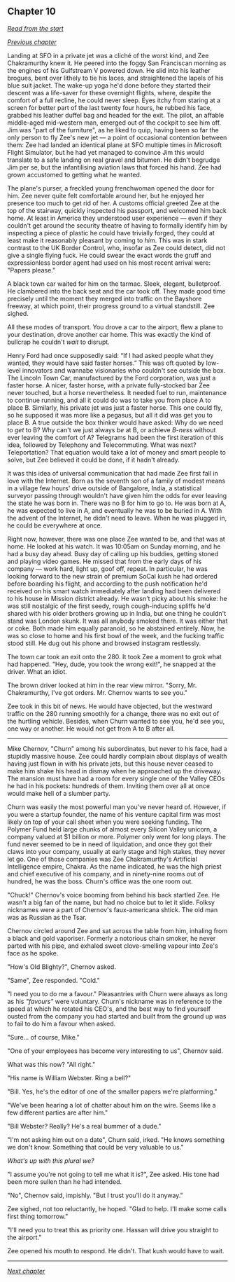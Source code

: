 ## Chapter 10

_[Read from the start](00-preface.md)_

_[Previous chapter](09.md)_

Landing at SFO in a private jet was a cliché of the worst kind, and Zee Chakramurthy knew it. He peered into the foggy San Franciscan morning as the engines of his Gulfstream V powered down. He slid into his leather brogues, bent over lithely to tie his laces, and straightened the lapels of his blue suit jacket. The wake-up yoga he'd done before they started their descent was a life-saver for these overnight flights, where, despite the comfort of a full recline, he could never sleep. Eyes itchy from staring at a screen for better part of the last twenty four hours, he rubbed his face, grabbed his leather duffel bag and headed for the exit. The pilot, an affable middle-aged mid-western man, emerged out of the cockpit to see him off. Jim was "part of the furniture", as he liked to quip, having been so far the only person to fly Zee's new jet — a point of occasional contention between them: Zee had landed an identical plane at SFO multiple times in Microsoft Flight Simulator, but he had yet managed to convince Jim this would translate to a safe landing on real gravel and bitumen. He didn't begrudge Jim per se, but the infantilising aviation laws that forced his hand. Zee had grown accustomed to getting what he wanted.

The plane's purser, a freckled young frenchwoman opened the door for him. Zee never quite felt comfortable around her, but he enjoyed her presence too much to get rid of her. A customs official greeted Zee at the top of the stairway, quickly inspected his passport, and welcomed him back home. At least in America they understood user experience — even if they couldn't get around the security theatre of having to formally identify him by inspecting a piece of plastic he could have trivially forged, they could at least make it reasonably pleasant by coming to _him_. This was in stark contrast to the UK Border Control, who, insofar as Zee could detect, did not give a single flying fuck. He could swear the exact words the gruff and expressionless border agent had used on his most recent arrival were: "Papers please."

A black town car waited for him on the tarmac. Sleek, elegant, bulletproof. He clambered into the back seat and the car took off. They made good time precisely until the moment they merged into traffic on the Bayshore freeway, at which point, their progress ground to a virtual standstill. Zee sighed.

All these modes of transport. You drove a car to the airport, flew a plane to your destination, drove another car home. This was exactly the kind of bullcrap he couldn't _wait_ to disrupt.

Henry Ford had once supposedly said: “If I had asked people what they wanted, they would have said faster horses.” This was oft quoted by low-level innovators and wannabe visionaries who couldn't see outside the box. The Lincoln Town Car, manufactured by the Ford corporation, was just a faster horse. A nicer, faster horse, with a private fully-stocked bar Zee never touched, but a horse nevertheless. It needed fuel to run, maintenance to continue running, and all it could do was to take you from place A to place B. Similarly, his private jet was just a faster horse. This one could fly, so he supposed it was more like a pegasus, but all it did was get you to place B. A true outside the box thinker would have asked: Why do we need to _get_ to B? Why can't we just always _be_ at B, or achieve _B-ness_ without ever leaving the comfort of A? Telegrams had been the first iteration of this idea, followed by Telephony and Telecommuting. What was next? Teleportation? That equation would take a lot of money and smart people to solve, but Zee believed it could be done, if it hadn't already.

It was this idea of universal communication that had made Zee first fall in love with the Internet. Born as the seventh son of a family of modest means in a village few hours' drive outside of Bangalore, India, a statistical surveyor passing through wouldn't have given him the odds for ever leaving the state he was born in. There was no B for him to go to. He was born at A, he was expected to live in A, and eventually he was to be buried in A. With the advent of the Internet, he didn't need to leave. When he was plugged in, he could be everywhere at once.

Right now, however, there was one place Zee wanted to be, and that was at home. He looked at his watch. It was 10:05am on Sunday morning, and he had a busy day ahead. Busy day of calling up his buddies, getting stoned and playing video games. He missed that from the early days of his company — work hard, light up, goof off, repeat. In particular, he was looking forward to the new strain of premium SoCal kush he had ordered before boarding his flight, and according to the push notification he'd received on his smart watch immediately after landing had been delivered to his house in Mission district already. He wasn't picky about his smoke: he was still nostalgic of the first seedy, rough cough-inducing spliffs he'd shared with his older brothers growing up in India, but one thing he couldn't stand was London skunk. It was all anybody smoked there. It was either that or coke. Both made him equally paranoid, so he abstained entirely. Now, he was so close to home and his first bowl of the week, and the fucking traffic stood still. He dug out his phone and browsed instagram restlessly.

The town car took an exit onto the 280. It took Zee a moment to grok what had happened. "Hey, dude, you took the wrong exit!", he snapped at the driver. What an idiot.

The brown driver looked at him in the rear view mirror. "Sorry, Mr. Chakramurthy, I've got orders. Mr. Chernov wants to see you."

Zee took in this bit of news. He would have objected, but the westward traffic on the 280 running smoothly for a change, there was no exit out of the hurtling vehicle. Besides, when Churn wanted to see you, he'd see you, one way or another. He would not get from A to B after all.

---

Mike Chernov, "Churn" among his subordinates, but never to his face, had a stupidly massive house. Zee could hardly complain about displays of wealth having just flown in with his private jets, but this house never ceased to make him shake his head in dismay when he approached up the driveway. The mansion must have had a room for every single one of the Valley CEOs he had in his pockets: hundreds of them. Inviting them over all at once would make hell of a slumber party.

Churn was easily the most powerful man you've never heard of. However, if you were a startup founder, the name of his venture capital firm was most likely on top of your call sheet when you were seeking funding. The Polymer Fund held large chunks of almost every Silicon Valley unicorn, a company valued at \$1 billion or more. Polymer only went for long plays. The fund never seemed to be in need of liquidation, and once they got their claws into your company, usually at early stage and high stakes, they never let go. One of those companies was Zee Chakramurthy's Artificial Intelligence empire, Chakra. As the name indicated, he was the high priest and chief executive of his company, and in ninety-nine rooms out of hundred, he was the boss. Churn's office was the one room out.

"Chuck!" Chernov's voice booming from behind his back startled Zee. He wasn't a big fan of the name, but had no choice but to let it slide. Folksy nicknames were a part of Chernov's faux-americana shtick. The old man was as Russian as the Tsar.

Chernov circled around Zee and sat across the table from him, inhaling from a black and gold vaporiser. Formerly a notorious chain smoker, he never parted with his pipe, and exhaled sweet clove-smelling vapour into Zee's face as he spoke.

"How's Old Blighty?", Chernov asked.

"Same", Zee responded. "Cold."

"I need you to do me a favour." Pleasantries with Churn were always as long as his _"favours"_ were voluntary. Churn's nickname was in reference to the speed at which he rotated his CEO's, and the best way to find yourself ousted from the company you had started and built from the ground up was to fail to do him a favour when asked.

"Sure... of course, Mike."

"One of your employees has become very interesting to us", Chernov said.

What was this now? "All right."

"His name is William Webster. Ring a bell?"

"Bill. Yes, he's the editor of one of the smaller papers we're platforming."

"We've been hearing a lot of chatter about him on the wire. Seems like a few different parties are after him."

"Bill Webster? Really? He's a real bummer of a dude."

"I'm not asking him out on a date", Churn said, irked. "He knows something we don't know. Something that could be very valuable to us."

_What's up with this plural we?_

"I assume you're not going to tell me what it is?", Zee asked. His tone had been more sullen than he had intended.

"No", Chernov said, impishly. "But I trust you'll do it anyway."

Zee sighed, not too reluctantly, he hoped. "Glad to help. I'll make some calls first thing tomorrow."

"I'll need you to treat this as priority one. Hassan will drive you straight to the airport."

Zee opened his mouth to respond. He didn't. That kush would have to wait.

---

_[Next chapter](11.md)_
